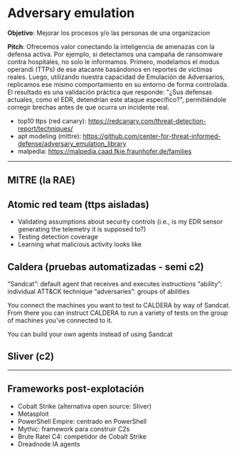 # Adversary emulation

**Objetivo**: Mejorar los procesos y/o las personas de una organizacion

**Pitch**: Ofrecemos valor conectando la inteligencia de amenazas con la defensa activa. Por ejemplo, si detectamos una campaña de ransomware contra hospitales, no solo le informamos. Primero, modelamos el modus operandi (TTPs) de ese atacante basándonos en reportes de víctimas reales. Luego, utilizando nuestra capacidad de Emulación de Adversarios, replicamos ese mismo comportamiento en su entorno de forma controlada. El resultado es una validación práctica que responde: "¿Sus defensas actuales, como el EDR, detendrían este ataque específico?", permitiéndole corregir brechas antes de que ocurra un incidente real.

- top10 ttps (red canary): https://redcanary.com/threat-detection-report/techniques/
- apt modeling (mittre): https://github.com/center-for-threat-informed-defense/adversary_emulation_library
- malpedia: https://malpedia.caad.fkie.fraunhofer.de/families

---

## MITRE (la RAE)

## Atomic red team (ttps aisladas)
- Validating assumptions about security controls (i.e., is my EDR sensor generating the telemetry it is supposed to?)
- Testing detection coverage
- Learning what malicious activity looks like

## Caldera (pruebas automatizadas - semi c2)

“Sandcat”: default agent that receives and executes instructions
“ability”: individual ATT&CK technique
“adversaries”: groups of abilities

You connect the machines you want to test to CALDERA by way of Sandcat. From there you can instruct CALDERA to run a variety of tests on the group of machines you’ve connected to it.

You can build your own agents instead of using Sandcat

## Sliver (c2)

---


## Frameworks post-explotación
- Cobalt Strike (alternativa open source: Sliver)
- Metasploit
- PowerShell Empire: centrado en PowerShell
- Mythic: framework para construir C2s
- Brute Ratel C4: competidor de Cobalt Strike
- Dreadnode IA agents



